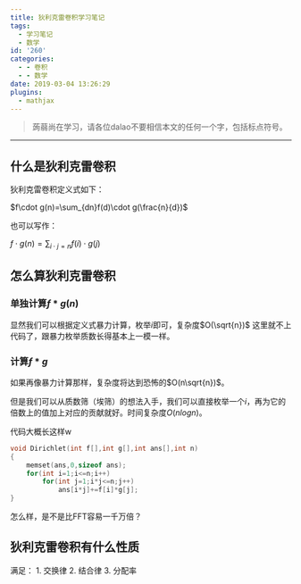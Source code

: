 ```yaml
---
title: 狄利克雷卷积学习笔记
tags:
  - 学习笔记
  - 数学
id: '260'
categories:
  - - 卷积
  - - 数学
date: 2019-03-04 13:26:29
plugins:
  - mathjax
---
```


> 蒟蒻尚在学习，请各位dalao不要相信本文的任何一个字，包括标点符号。

* * *

## 什么是狄利克雷卷积

狄利克雷卷积定义式如下： 

$f\cdot g(n)=\sum_{dn}f(d)\cdot g(\frac{n}{d})$ 

也可以写作：

$f\cdot g(n)=\sum_{i\cdot j=n}f(i)\cdot g(j)$


## 怎么算狄利克雷卷积

### 单独计算$f*g(n)$

显然我们可以根据定义式暴力计算，枚举$i$即可，复杂度$O(\sqrt{n})$ 这里就不上代码了，跟暴力枚举质数长得基本上一模一样。

### 计算$f*g$

如果再像暴力计算那样，复杂度将达到恐怖的$O(n\sqrt{n})$。 

但是我们可以从质数筛（埃筛）的想法入手，我们可以直接枚举一个$i$，再为它的倍数上的值加上对应的贡献就好。时间复杂度$O(nlogn)$。 

代码大概长这样w

```cpp
void Dirichlet(int f[],int g[],int ans[],int n)
{
    memset(ans,0,sizeof ans);
    for(int i=1;i<=n;i++)
        for(int j=1;i*j<=n;j++)
            ans[i*j]+=f[i]*g[j];
}
```

怎么样，是不是比FFT容易一千万倍？


## 狄利克雷卷积有什么性质

满足： 1. 交换律 2. 结合律 3. 分配率